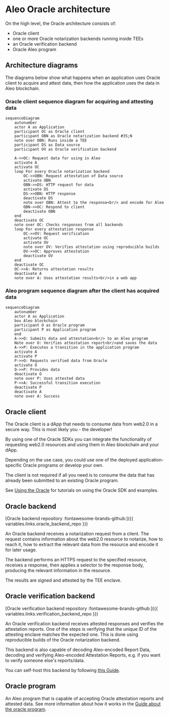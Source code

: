 # Aleo Oracle architecture

On the high level, the Oracle architecture consists of:

- Oracle client
- one or more Oracle notarization backends running inside TEEs
- an Oracle verification backend
- Oracle Aleo program

## Architecture diagrams

The diagrams below show what happens when an application uses Oracle client to acquire and attest data,
then how the application uses the data in Aleo blockchain.

### Oracle client sequence diagram for acquiring and attesting data

```mermaid
sequenceDiagram
    autonumber
    actor A as Application
    participant OC as Oracle client
    participant OBN as Oracle notarization backend #35;N
    note over OBN: Runs inside a TEE
    participant DS as Data source
    participant OV as Oracle verification backend

    A->>OC: Request data for using in Aleo
    activate A
    activate OC
    loop For every Oracle notarization backend
        OC->>OBN: Request attestation of Data source
        activate OBN
        OBN->>DS: HTTP request for data
        activate DS
        DS->>OBN: HTTP response
        deactivate DS
        note over OBN: Attest to the response<br/> and encode for Aleo
        OBN->>OC: Respond to client
        deactivate OBN
    end
    deactivate OC
    note over OC: Checks responses from all backends
    loop For every attestation response
        OC->>OV: Request verification
        activate OC
        activate OV
        note over OV: Verifies attestation using reproducible builds
        OV->>OC: Approves attestation
        deactivate OV
    end
    deactivate OC
    OC->>A: Returns attestation results
    deactivate A
    note over A: Uses attestation results<br/>in a web app
```

### Aleo program sequence diagram after the client has acquired data

```mermaid
sequenceDiagram
    autonumber
    actor A as Application
    box Aleo blockchain
    participant O as Oracle program
    participant P as Application program
    end
    A->>O: Submits data and attestation<br/> to an Aleo program
    Note over O: Verifies attestation report<br/>and saves the data
    A->>P: Executes a transition in the application program
    activate A
    activate P
    P->>O: Requests verified data from Oracle
    activate O
    O->>P: Provides data
    deactivate O
    note over P: Uses attested data
    P->>A: Successful transition execution
    deactivate P
    deactivate A
    note over A: Success
```

## Oracle client

The Oracle client is a dApp that needs to consume data from web2.0 in a secure way. This is most likely you - the developer!

By using one of the Oracle SDKs you can integrate the functionality of requesting web2.0 resources and using them in Aleo blockchain and your dApp.

Depending on the use case, you could use one of the deployed application-specific Oracle programs or develop your own.

The client is not required if all you need is to consume the data that has already been submitted to an existing Oracle program.

See [Using the Oracle](../guide/index.md) for tutorials on using the Oracle SDK and examples.

## Oracle backend

[Oracle backend repository :fontawesome-brands-github:]({{ variables.links.oracle_backend_repo }})

An Oracle backend receives a notarization request from a client. The request contains information about the web2.0 resource to notarize,
how to reach it, how to extract the relevant data from the resource and encode it for later usage.

The backend performs an HTTPS request to the specified resource, receives a response, then applies a selector to the response body, producing the relevant information in the resource.

The results are signed and attested by the TEE enclave.

## Oracle verification backend

[Oracle verification backend repository :fontawesome-brands-github:]({{ variables.links.verification_backend_repo }})

An Oracle verification backend receives attested responses and verifies the attestation reports. One of the steps is verifying that the unique ID of the attesting enclave
matches the expected one. This is done using reproducible builds of the Oracle notarization backend.

This backend is also capable of decoding Aleo-encoded Report Data, decoding and verifying Aleo-encoded Attestation Reports, e.g. if you want
to verify someone else's reports/data.

You can self-host this backend by following [this Guide](../guide/hosting_verifier.md).

## Oracle program

An Aleo program that is capable of accepting Oracle attestation reports and attested data. See more information about how it works in the [Guide about the oracle program](../guide/oracle_program.md).
